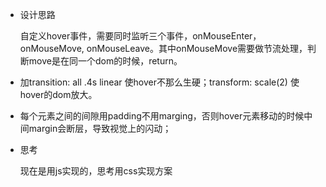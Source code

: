 * 设计思路

    

    自定义hover事件，需要同时监听三个事件，onMouseEnter，onMouseMove, onMouseLeave。其中onMouseMove需要做节流处理，判断move是在同一个dom的时候，return。

* 加transition: all .4s linear 使hover不那么生硬；transform: scale(2) 使hover的dom放大。

* 每个元素之间的间隙用padding不用marging，否则hover元素移动的时候中间margin会断层，导致视觉上的闪动；

* 思考

    现在是用js实现的，思考用css实现方案